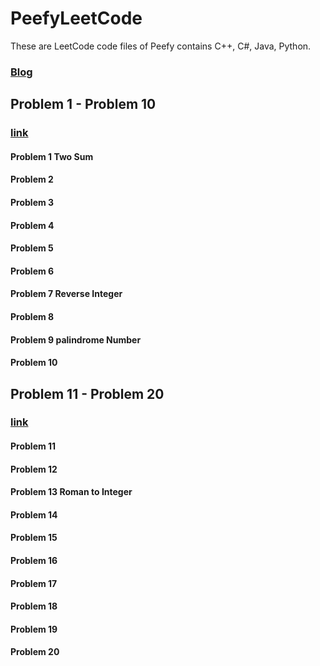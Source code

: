 # PeefyLeetCode

These are LeetCode code files of Peefy contains C++, C#, Java, Python.

### [Blog](https://peefy.github.io)

## Problem 1 - Problem 10

### [link](https://github.com/Peefy/PeefyLeetCode/blob/master/README1_10.md)

#### Problem 1 Two Sum
#### Problem 2
#### Problem 3
#### Problem 4
#### Problem 5
#### Problem 6
#### Problem 7 Reverse Integer
#### Problem 8
#### Problem 9 palindrome Number
#### Problem 10

## Problem 11 -  Problem 20

### [link](https://github.com/Peefy/PeefyLeetCode/blob/master/README11_20.md)

#### Problem 11
#### Problem 12
#### Problem 13 Roman to Integer
#### Problem 14
#### Problem 15
#### Problem 16
#### Problem 17
#### Problem 18
#### Problem 19
#### Problem 20
